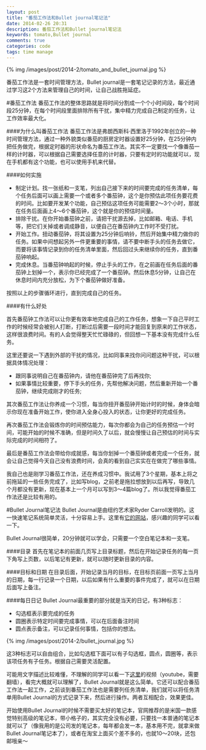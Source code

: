 ```yaml
---
layout: post
title: "番茄工作法和Bullet journal笔记法"
date: 2014-02-26 20:31
description: 番茄工作法和Bullet journal笔记法
keywords: tomato,Bullet journal
comments: true
categories: code
tags: time manage
---
```


{% img /images/post/2014-2/tomato_and_bullet_journal.jpg %}

番茄工作法是一套时间管理方法，Bullet journal是一套笔记记录的方法，最近通过学习这2个方法来管理自己的时间，让自己战胜拖延症。  
<!--more-->  
  
#番茄工作法
番茄工作法的整体思路就是将时间分割成一个个小时间段，每个时间段25分钟，在每个时间段里面排除所有干扰，集中精力完成自己制定的任务，让工作效率最大化。

####为什么叫番茄工作法
番茄工作法是弗朗西斯科·西里洛于1992年创立的一种时间管理方法，通过一种外貌类似番茄的厨房定时器设置好25分钟，在25分钟内把任务做完，根据定时器的形状命名为番茄工作法。其实不一定要找一个像番茄一样的计时器，可以根据自己需要选择任意的计时器，只要有定时的功能就可以，现在手机都有这个功能，也可以使用手机来代替。  
  
####如何实施

- 制定计划。找一张纸和一支笔，列出自己接下来的时间要完成的任务清单，每个任务后面可以画上需要一个或者多个番茄钟，这个是你预估此项任务要花费的时间。比如要开发某个功能，自己预估这项任务可能需要2～3个小时，那就在任务后面画上4～6个番茄钟，这个就是你的预估时间量。  
- 排除干扰。在你开始番茄钟之前，请把干扰源去掉，比如邮箱、电话、手机等，把它们关掉或者调成静音，以便自己在番茄钟内工作时不受打扰。  
- 开始工作。扭动番茄钟，将其设置为25分钟后响铃，然后开始集中精力做你的任务。如果中间想起另外一件更重要的事情，请不要中断手头的任务去做它，而要将该事情记录到你的任务清单里面，然后回过头来继续你的任务，直到番茄钟响起。  
- 完成休息。当番茄钟响起的时候，停止手头的工作，在之前画在任务后面的番茄钟上划掉一个，表示你已经完成了一个番茄钟。然后休息5分钟，让自己在休息时间内充分放松，为下个番茄钟做好准备。  
  
按照以上的步骤循环进行，直到完成自己的任务。  

####有什么好处
  
首先番茄钟工作法可以让你更有效率地完成自己的工作任务，想象一下自己平时工作的时候经常会被别人打断，打断过后需要一段时间才能回复到原来的工作状态，这样很浪费时间。有的人会觉得整天忙忙碌碌的，但回想一下基本没有完成什么任务。  
  
这里还要说一下遇到外部的干扰的情况，比如同事来找你问问题这种干扰，可以根据具体情况处理：  

- 跟同事说明自己在番茄钟内，请他在番茄钟完了后再找你;
- 如果事情比较重要，停下手头的任务，先帮他解决问题，然后重新开始一个番茄钟，继续完成刚才的任务;  
  
其次番茄工作法让你养成一个习惯，每当你扭开番茄钟开始计时的时候，身体会暗示你现在准备开始工作，使你进入全身心投入的状态，让你更好的完成任务。  
  
再次番茄工作法会锻炼你的时间预估能力，每次你都会为自己的任务预估一个时间，可能开始的时候不准确，但是时间久了以后，就会慢慢让自己预估的时间与实际完成的时间相符了。  
  
最后是番茄工作法会带给你成就感，每当你划掉一个番茄钟或者完成一个任务，就会让自己觉得今天自己没有浪费时间，会真的看到自己实实在在做完了哪些事情。  
  
我自己也是刚学习番茄工作法，还在养成习惯中。我试用了3个星期，基本上将之前拖延的一些任务完成了，比如写blog，之前老是拖拉想放到以后再写，导致几个月都没有更新，现在基本上一个月可以写到3～4篇blog了。所以我觉得番茄工作法还是比较有用的。  
  
#Bullet Journal笔记法
Bullet Journal是由纽约艺术家Ryder Carroll发明的。这一快速笔记系统简单灵活，十分容易上手。这里有[它的网站][url1]，感兴趣的同学可以看一下。  
  
Bullet Journal很简单，20分钟就可以学会，只需要一个空白笔记本和一支笔。

####目录
首先在笔记本的前面几页写上目录标题，然后在开始记录任务的每一页下角写上页数，以后笔记有更新，就可以随时更新目录的内容。  
  
####目标和日期
在目录后面，开始记录当月的目标，在目标页前面一页写上当月的日期，每一行记录一个日期，以后如果有什么重要的事件完成了，就可以在日期后面写上备注。  
  
####每日日记
Bullet Journal最重要的部分就是当天的日记，有3种标志：  

- 勾选框表示要完成的任务
- 圆圈表示特定时间要完成事情，可以在后面备注时间
- 圆点表示备注，可以记录任何事情，包括你的想法。
  
{% img /images/post/2014-2/bullet_journal.jpg %}  

这3种标志可以自由组合，比如勾选框下面可以有子勾选框，圆点，圆圈等，表示该项任务有子任务。根据自己需要灵活配置。

可能用文字描述比较难懂，不理解的同学可以看一下[这里][url2]的视频（youtube，需要翻墙），看完大概就可以理解了，Bullet Journal就是这么简单。它还可以配合番茄工作法一起工作，之前谈到番茄工作法也是需要列任务清单，我们就可以将任务清单用Bullet Journal的方式记录下来，然后进行操作。两者互相配合，效果更佳。    

开始使用Bullet Journal的时候不需要买太好的笔记本，官网推荐的是米国一款感觉特别高级的笔记本，带小格子的，其实完全没有必要，只要找一本普通的笔记本就可以了（像我用的是公司发的笔记本，每年都会发一本，基本用不完，就拿来做Bullet Journal笔记本了），或者在淘宝上面买个差不多的，也就10～20块，还包邮哦亲～  
  
[url1]: http://www.bulletjournal.com/
[url2]: http://www.youtube.com/watch?v=GfRf43JTqY4